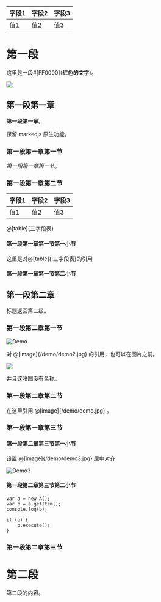 | 字段1 | 字段2 | 字段3 |
| --- | --- | --- |
| 值1 | 值2 | 值3 |

# 第一段

这里是一段#[FF0000]{**红色的文字**}。

[![](./doc/CTC.png?raw=true)](./dist/index.html)

## 第一段第一章

**第一段第一章**。

保留 markedjs 原生功能。

### 第一段第一章第一节

*第一段第一章第一节*。

### 第一段第一章第二节

| 字段1 | 字段2 | 字段3 |
| --- | --- | --- |
| 值1 | 值2 | 值3 |

@[table]{三字段表}

#### 第一段第一章第一节第一小节

这里是对@[table]{:三字段表}的引用

#### 第一段第一章第一节第二小节
## 第一段第二章

标题返回第二级。

### 第一段第二章第一节

![Demo](/demo/demo.jpg)

对 @[image]{/demo/demo2.jpg} 的引用，也可以在图片之前。

![](/demo/demo2.jpg)

并且这张图没有名称。

### 第一段第二章第二节

在这里引用 @[image]{/demo/demo.jpg} 。

### 第一段第一章第三节
#### 第一段第二章第三节第一小节


设置 @[image]{/demo/demo3.jpg} 居中对齐

![Demo3](/demo/demo3.jpg|center)

#### 第一段第二章第三节第二小节

```(javascript)
var a = new A();
var b = a.getItem();
console.log(b);

if (b) {
    b.execute();
}
```

### 第一段第二章第三节
# 第二段

第二段的内容。